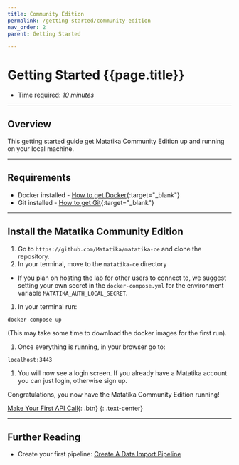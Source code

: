 ```yaml
---
title: Community Edition
permalink: /getting-started/community-edition
nav_order: 2
parent: Getting Started

---
```


# Getting Started {{page.title}}

- Time required: *10 minutes*

---

## Overview

This getting started guide get Matatika Community Edition up and running on your local machine.

---

## Requirements

- Docker installed - [How to get Docker](https://docs.docker.com/get-docker/){:target="_blank"}
- Git installed - [How to get Git](https://github.com/git-guides/install-git){:target="_blank"}

---

## Install the Matatika Community Edition

1. Go to `https://github.com/Matatika/matatika-ce` and clone the repository.
1. In your terminal, move to the `matatika-ce` directory
- If you plan on hosting the lab for other users to connect to, we suggest setting your own secret in the `docker-compose.yml` for the environment variable `MATATIKA_AUTH_LOCAL_SECRET`.
1. In your terminal run:
```terminal
docker compose up
```
(This may take some time to download the docker images for the first run).
1. Once everything is running, in your browser go to:
```
localhost:3443
```
1. You will now see a login screen. If you already have a Matatika account you can just login, otherwise sign up.

Congratulations, you now have the Matatika Community Edition running!

[Make Your First API Call]({{site.baseurl}}/how-to-guides/use-the-matatika-api/making-your-first-api-call){: .btn}
{: .text-center}

---

## Further Reading

- Create your first pipeline: [Create A Data Import Pipeline]({{site.baseurl}}/how-to-guides/import-data/create-a-data-import-pipeline)
